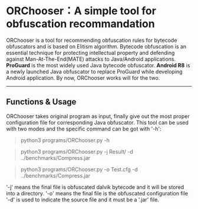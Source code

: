 # ORChooser：A simple tool for obfuscation recommandation
ORChooser is a tool for recommending obfuscation rules for bytecode obfuscators and is based on Elitism algorithm. Bytecode obfuscation is an essential technique for protecting intellectual property and defending against Man-At-The-End(MATE) attacks 
to Java/Android applications. **ProGuard** is the most widely used Java bytecode obfuscator. **Android R8** is a newly launched Java 
obfuscator to replace ProGuard while developing Android application. By now, ORChooser works will for the two.
***
## Functions & Usage

ORChooser takes original program as input, finally give out the most proper configuration file for corresponding Java obfuscator. This tool can be used with two modes and the specific command can be got with '-h':

>python3 programs/ORChooser.py -h 

>python3 programs/ORChooser.py -j Result/ -d ../benchmarks/Compress.jar

>python3 programs/ORChooser.py -o Test.cfg -d ../benchmarks/Compress.jar

'-j' means the final file is obfuscated dalvik bytecode and it will be stored into a directory.
'-o' means the final file is the obfuscated configuration file
'-d' is used to indicate the source file and it must be a '.jar' file.

